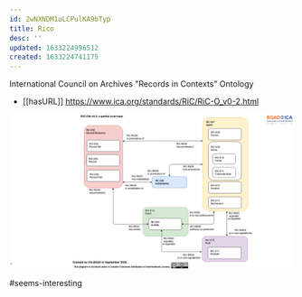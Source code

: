 ```yaml
---
id: 2wNXNDM1uLCPulKA9bTyp
title: Rico
desc: ''
updated: 1633224996512
created: 1633224741175
---
```


International Council on Archives "Records in Contexts" Ontology

- [[hasURL]] https://www.ica.org/standards/RiC/RiC-O_v0-2.html

![](/assets/images/2021-10-02-18-34-45.png)

#seems-interesting
